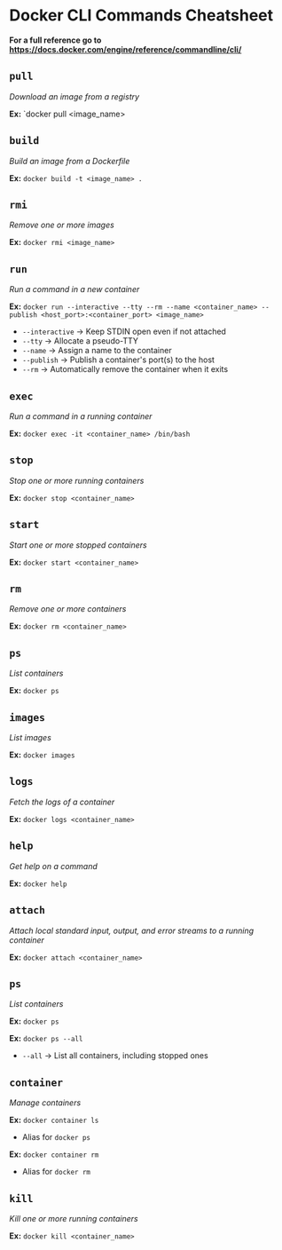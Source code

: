 # Docker CLI Commands Cheatsheet

**For a full reference go to https://docs.docker.com/engine/reference/commandline/cli/**

## `pull`

_Download an image from a registry_

**Ex:** `docker pull <image_name>

## `build`

_Build an image from a Dockerfile_

**Ex:** `docker build -t <image_name> .`

## `rmi`

_Remove one or more images_

**Ex:** `docker rmi <image_name>`

## `run`

_Run a command in a new container_

**Ex:**
`docker run --interactive --tty --rm --name <container_name> --publish <host_port>:<container_port> <image_name>`

- `--interactive` -> Keep STDIN open even if not attached
- `--tty` -> Allocate a pseudo-TTY
- `--name` -> Assign a name to the container
- `--publish` -> Publish a container's port(s) to the host
- `--rm` -> Automatically remove the container when it exits

## `exec`

_Run a command in a running container_

**Ex:** `docker exec -it <container_name> /bin/bash`

## `stop`

_Stop one or more running containers_

**Ex:** `docker stop <container_name>`

## `start`

_Start one or more stopped containers_

**Ex:** `docker start <container_name>`

## `rm`

_Remove one or more containers_

**Ex:** `docker rm <container_name>`

## `ps`

_List containers_

**Ex:** `docker ps`

## `images`

_List images_

**Ex:** `docker images`

## `logs`

_Fetch the logs of a container_

**Ex:** `docker logs <container_name>`

## `help`

_Get help on a command_

**Ex:** `docker help`

## `attach`

_Attach local standard input, output, and error streams to a running container_

**Ex:** `docker attach <container_name>`

## `ps`

_List containers_

**Ex:** `docker ps`

**Ex:** `docker ps --all`

- `--all` -> List all containers, including stopped ones

## `container`

_Manage containers_

**Ex:** `docker container ls`

- Alias for `docker ps`

**Ex:** `docker container rm`

- Alias for `docker rm`

## `kill`

_Kill one or more running containers_

**Ex:** `docker kill <container_name>`
